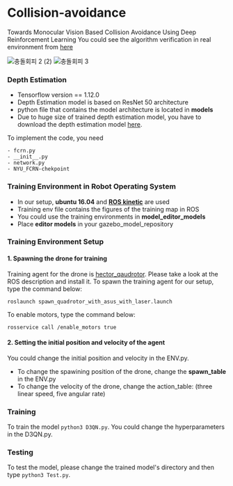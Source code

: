 # Collision-avoidance
Towards Monocular Vision Based Collision Avoidance Using Deep Reinforcement Learning
You could see the algorithm verification in real environment from [here](https://www.youtube.com/watch?v=oSQHCsvuE-8)

![충돌회피 2 (2)](https://user-images.githubusercontent.com/44888654/137863865-6b8fc3b1-329d-41f0-825e-bb329854d923.gif)
![충돌회피 3](https://user-images.githubusercontent.com/44888654/137863889-5f479905-b3fa-4aad-afb3-8ebdce4480ba.gif)

### Depth Estimation
- Tensorflow version == 1.12.0
- Depth Estimation model is based on ResNet 50 architecture
- python file that contains the model architecture is located in **models**
- Due to huge size of trained depth estimation model, you have to download the depth estimation model [here](https://github.com/iro-cp/FCRN-DepthPrediction).

To implement the code, you need
```
- fcrn.py
- __init__.py
- network.py
- NYU_FCRN-chekpoint
```
### Training Environment in Robot Operating System
- In our setup, **ubuntu 16.04** and **[ROS kinetic](http://wiki.ros.org/kinetic/Installation/Ubuntu)** are used
- Training env file contains the figures of the training map in ROS
- You could use the training environments in **model_editor_models**
- Place **editor models** in your gazebo_model_repository

### Training Environment Setup
#### 1. Spawning the drone for training

Training agent for the drone is [hector_qaudrotor](http://wiki.ros.org/hector_quadrotor). Please take a look at the ROS description and install it.
To spawn the training agent for our setup, type the command below:
```
roslaunch spawn_quadrotor_with_asus_with_laser.launch
```
To enable motors, type the command below:
```
rosservice call /enable_motors true
```
#### 2. Setting the initial position and velocity of the agent
You could change the initial position and velocity in the ENV.py. 
- To change the spawining position of the drone, change the **spawn_table** in the ENV.py
- To change the velocity of the drone, change the action_table: (three linear speed, five angular rate)

### Training 
To train the model `python3 D3QN.py`. You could change the hyperparameters in the D3QN.py.
### Testing
To test the model, please change the trained model's directory and then type `python3 Test.py`.
